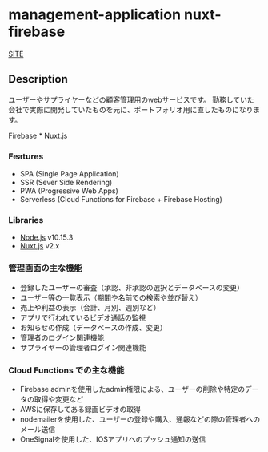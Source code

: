 # management-application nuxt-firebase

[SITE](https://management-89e03.web.app/)

## Description

ユーザーやサプライヤーなどの顧客管理用のwebサービスです。
勤務していた会社で実際に開発していたものを元に、ポートフォリオ用に直したものになります。

Firebase * Nuxt.js

### Features

* SPA (Single Page Application)
* SSR (Sever Side Rendering)
* PWA (Progressive Web Apps)
* Serverless (Cloud Functions for Firebase + Firebase Hosting)

### Libraries

* [Node.js](https://github.com/nodejs/node) v10.15.3
* [Nuxt.js](https://github.com/nuxt/nuxt.js) v2.x

### 管理画面の主な機能

* 登録したユーザーの審査（承認、非承認の選択とデータベースの変更）
* ユーザー等の一覧表示（期間や名前での検索や並び替え）
* 売上や利益の表示（合計、月別、週別など）
* アプリで行われているビデオ通話の監視
* お知らせの作成（データベースの作成、変更）
* 管理者のログイン関連機能
* サプライヤーの管理者ログイン関連機能

### Cloud Functions での主な機能

* Firebase adminを使用したadmin権限による、ユーザーの削除や特定のデータの取得や変更など
* AWSに保存してある録画ビデオの取得
* nodemailerを使用した、ユーザーの登録や購入、通報などの際の管理者へのメール送信
* OneSignalを使用した、IOSアプリへのプッシュ通知の送信
